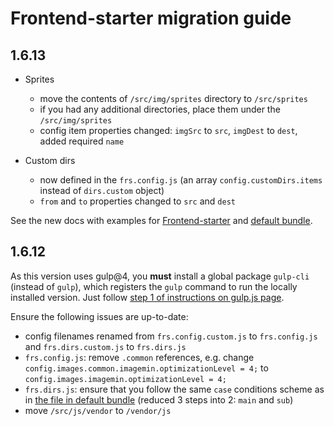 # Frontend-starter migration guide

## 1.6.13
- Sprites
  - move the contents of `/src/img/sprites` directory to `/src/sprites`
  - if you had any additional directories, place them under the `/src/img/sprites`
  - config item properties changed: `imgSrc` to `src`, `imgDest` to `dest`, added required `name`

- Custom dirs
  - now defined in the `frs.config.js` (an array `config.customDirs.items` instead of `dirs.custom` object)
  - `from` and `to` properties changed to `src` and `dest`

See the new docs with examples for [Frontend-starter](https://github.com/implico/frontend-starter) and [default bundle](https://github.com/implico/frs-bundle-default).


## 1.6.12
As this version uses gulp@4, you **must** install a global package `gulp-cli` (instead of `gulp`), which registers the `gulp` command to run the locally installed version. Just follow [step 1 of instructions on gulp.js page](https://github.com/gulpjs/gulp/blob/master/docs/getting-started.md).

Ensure the following issues are up-to-date:
- config filenames renamed from `frs.config.custom.js` to `frs.config.js` and `frs.dirs.custom.js` to `frs.dirs.js`
- `frs.config.js`: remove `.common` references, e.g. change `config.images.common.imagemin.optimizationLevel = 4;` to `config.images.imagemin.optimizationLevel = 4;`
- `frs.dirs.js`: ensure that you follow the same `case` conditions scheme as in [the file in default bundle](https://github.com/implico/frs-bundle-default/blob/master/frs.dirs.js) (reduced 3 steps into 2: `main` and `sub`)
- move `/src/js/vendor` to `/vendor/js`
